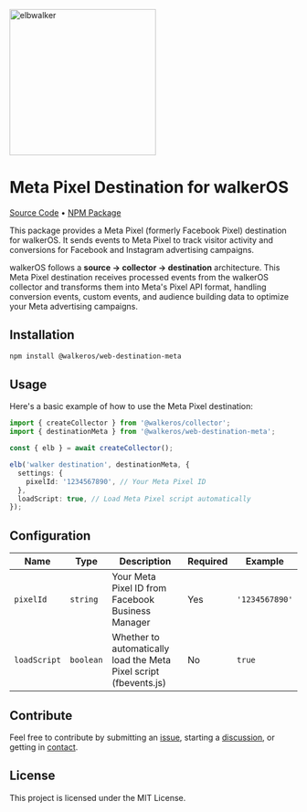 <p align="left">
  <a href="https://elbwalker.com">
    <img title="elbwalker" src="https://www.elbwalker.com/img/elbwalker_logo.png" width="256px"/>
  </a>
</p>

# Meta Pixel Destination for walkerOS

[Source Code](https://github.com/elbwalker/walkerOS/tree/main/packages/web/destinations/meta)
&bull;
[NPM Package](https://www.npmjs.com/package/@walkeros/web-destination-meta)

This package provides a Meta Pixel (formerly Facebook Pixel) destination for
walkerOS. It sends events to Meta Pixel to track visitor activity and
conversions for Facebook and Instagram advertising campaigns.

walkerOS follows a **source → collector → destination** architecture. This Meta
Pixel destination receives processed events from the walkerOS collector and
transforms them into Meta's Pixel API format, handling conversion events, custom
events, and audience building data to optimize your Meta advertising campaigns.

## Installation

```sh
npm install @walkeros/web-destination-meta
```

## Usage

Here's a basic example of how to use the Meta Pixel destination:

```typescript
import { createCollector } from '@walkeros/collector';
import { destinationMeta } from '@walkeros/web-destination-meta';

const { elb } = await createCollector();

elb('walker destination', destinationMeta, {
  settings: {
    pixelId: '1234567890', // Your Meta Pixel ID
  },
  loadScript: true, // Load Meta Pixel script automatically
});
```

## Configuration

| Name         | Type      | Description                                                       | Required | Example        |
| ------------ | --------- | ----------------------------------------------------------------- | -------- | -------------- |
| `pixelId`    | `string`  | Your Meta Pixel ID from Facebook Business Manager                 | Yes      | `'1234567890'` |
| `loadScript` | `boolean` | Whether to automatically load the Meta Pixel script (fbevents.js) | No       | `true`         |

## Contribute

Feel free to contribute by submitting an
[issue](https://github.com/elbwalker/walkerOS/issues), starting a
[discussion](https://github.com/elbwalker/walkerOS/discussions), or getting in
[contact](https://calendly.com/elb-alexander/30min).

## License

This project is licensed under the MIT License.
